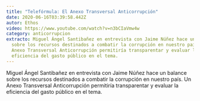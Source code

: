 ```yaml
---
title: "Telefórmula: El Anexo Transversal Anticorrupción"
date: 2020-06-16T03:39:58.442Z
autor: Ethos
video: https://www.youtube.com/watch?v=n3bCIaVmw4w
category: anticorrupcion
extracto: Miguel Ángel Santibañez en entrevista con Jaime Núñez hace un balance
  sobre los recursos destinados a combatir la corrupción en nuestro país. Un
  Anexo Transversal Anticorrupción permitiría transparentar y evaluar la
  eficiencia del gasto público en el tema.
---
```

Miguel Ángel Santibañez en entrevista con Jaime Núñez hace un balance sobre los recursos destinados a combatir la corrupción en nuestro país. Un Anexo Transversal Anticorrupción permitiría transparentar y evaluar la eficiencia del gasto público en el tema.